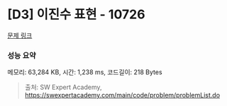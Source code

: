 # [D3] 이진수 표현 - 10726 

[문제 링크](https://swexpertacademy.com/main/code/problem/problemDetail.do?contestProbId=AXRSXf_a9qsDFAXS) 

### 성능 요약

메모리: 63,284 KB, 시간: 1,238 ms, 코드길이: 218 Bytes



> 출처: SW Expert Academy, https://swexpertacademy.com/main/code/problem/problemList.do